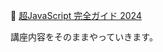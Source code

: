 
:open_book: [超JavaScript 完全ガイド 2024](https://www.udemy.com/share/106u543@V5HUMfho8Ahwt7zR20UTqzBLrpi1Rdh3QuLB7D6NESNWFribyRpjGNCQV7jGjjZJaw==/)

講座内容をそのままやっていきます。